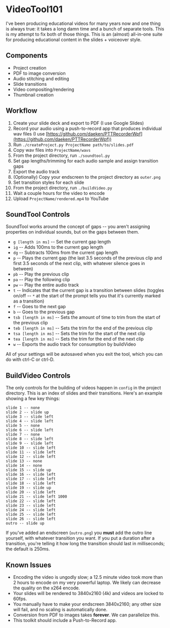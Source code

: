 VideoTool101
============

I've been producing educational videos for many years now and one thing is always true: it takes a long damn time and a bunch of separate tools.  This is my attempt to fix both of those things.  This is an (almost) all-in-one suite for producing educational content in the slides + voiceover style.

Components
----------

- Project creation
- PDF to image conversion
- Audio stitching and editing
- Slide transitions
- Video compositing/rendering
- Thumbnail creation

Workflow
--------

1. Create your slide deck and export to PDF (I use Google Slides)
2. Record your audio using a push-to-record app that produces individual wav files (I use [https://github.com/daeken/PTTRecorderWpf](https://github.com/daeken/PTTRecorderWpf))
3. Run `./createProject.py ProjectName path/to/slides.pdf`
4. Copy wav files into `ProjectName/wavs`
5. From the project directory, run `./soundtool.py`
6. Set gap lengths/trimming for each audio sample and assign transition gaps
7. Export the audio track
8. (Optionally) Copy your endscreen to the project directory as `outer.png`
9. Set transition styles for each slide
10. From the project directory, run `./buildVideo.py`
11. Wait a couple hours for the video to encode
12. Upload `ProjectName/rendered.mp4` to YouTube

SoundTool Controls
------------------

SoundTool works around the concept of gaps -- you aren't assigning properties on individual sounds, but on the gaps between them.

- `g [length in ms]` -- Set the current gap length
- `ig` -- Adds 100ms to the current gap length
- `dg` -- Subtracts 100ms from the current gap length 
- `p` -- Plays the current gap (the last 3.5 seconds of the previous clip and first 3.5 seconds of the next clip, with whatever silence goes in between)
- `pb` -- Play the previous clip
- `pa` -- Play the following clip
- `pw` -- Play the entire audio track
- `t` -- Indicates that the current gap is a transition between slides (toggles on/off -- `*` at the start of the prompt tells you that it's currently marked as a transition)
- `f` -- Goes to the next gap
- `b` -- Goes to the previous gap
- `tsb [length in ms]` -- Sets the amount of time to trim from the start of the previous clip
- `teb [length in ms]` -- Sets the trim for the end of the previous clip
- `tsa [length in ms]` -- Sets the trim for the start of the next clip
- `tea [length in ms]` -- Sets the trim for the end of the next clip
- `w` -- Exports the audio track for consumption by buildVideo

All of your settings will be autosaved when you exit the tool, which you can do with ctrl-C or ctrl-D.

BuildVideo Controls
-------------------

The only controls for the building of videos happen in `config` in the project directory.  This is an index of slides and their transitions.  Here's an example showing a few key things:

```
slide 1 -- none
slide 2 -- slide up
slide 3 -- slide left
slide 4 -- slide left
slide 5 -- none
slide 6 -- slide left
slide 7 -- none
slide 8 -- slide left
slide 9 -- slide left
slide 10 -- slide left
slide 11 -- slide left
slide 12 -- slide left
slide 13 -- none
slide 14 -- none
slide 15 -- slide up
slide 16 -- slide left
slide 17 -- slide left
slide 18 -- slide left
slide 19 -- slide up
slide 20 -- slide left
slide 21 -- slide left 1000
slide 22 -- slide left
slide 23 -- slide left
slide 24 -- slide left
slide 25 -- slide left
slide 26 -- slide left
outro -- slide up
```

If you've added an endscreen (`outro.png`) you **must** add the outro line yourself, with whatever transition you want.  If you put a duration after a transition, you're telling it how long the transition should last in milliseconds; the default is 250ms.

Known Issues
------------

- Encoding the video is ungodly slow; a 12.5 minute video took more than 2 hours to encode on my very powerful laptop.  We likely can decrease the quality on the x264 encode.
- Your slides will be rendered to 3840x2160 (4k) and videos are locked to 60fps.
- You manually have to make your endscreen 3840x2160; any other size will fail, and no scaling is automatically done.
- Conversion from PDF to images takes **forever**.  We can parallelize this.
- This toolkit should include a Push-to-Record app.
